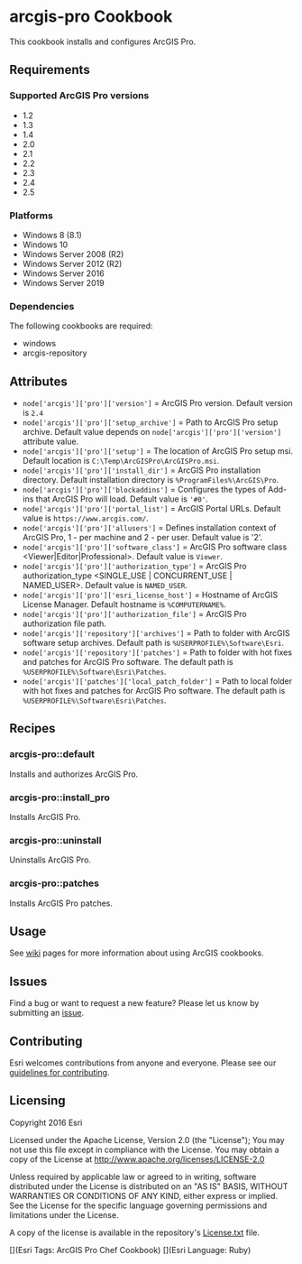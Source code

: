 arcgis-pro Cookbook
===============

This cookbook installs and configures ArcGIS Pro.

Requirements
------------

### Supported ArcGIS Pro versions
* 1.2
* 1.3
* 1.4
* 2.0
* 2.1
* 2.2
* 2.3
* 2.4
* 2.5

### Platforms
* Windows 8 (8.1)
* Windows 10
* Windows Server 2008 (R2)
* Windows Server 2012 (R2)
* Windows Server 2016
* Windows Server 2019

### Dependencies
The following cookbooks are required:
* windows
* arcgis-repository

Attributes
----------

* `node['arcgis']['pro']['version']` = ArcGIS Pro version. Default version is `2.4`
* `node['arcgis']['pro']['setup_archive']` = Path to ArcGIS Pro setup archive. Default value depends on `node['arcgis']['pro']['version']` attribute value.
* `node['arcgis']['pro']['setup']` = The location of ArcGIS Pro setup msi. Default location is `C:\Temp\ArcGISPro\ArcGISPro.msi`.
* `node['arcgis']['pro']['install_dir']` = ArcGIS Pro installation directory. Default installation directory is `%ProgramFiles%\ArcGIS\Pro`.
* `node['arcgis']['pro']['blockaddins']` = Configures the types of Add-ins that ArcGIS Pro will load. Default value is `'#0'`.
* `node['arcgis']['pro']['portal_list']` = ArcGIS Portal URLs. Default value is `https://www.arcgis.com/`.
* `node['arcgis']['pro']['allusers']` = Defines installation context of ArcGIS Pro, 1 - per machine and 2 - per user. Default value is '2'.
* `node['arcgis']['pro']['software_class']` = ArcGIS Pro software class <Viewer|Editor|Professional>. Default value is `Viewer`.
* `node['arcgis']['pro']['authorization_type']` = ArcGIS Pro authorization_type <SINGLE_USE | CONCURRENT_USE | NAMED_USER>. Default value is `NAMED_USER`.
* `node['arcgis']['pro']['esri_license_host']` = Hostname of ArcGIS License Manager. Default hostname is `%COMPUTERNAME%`.
* `node['arcgis']['pro']['authorization_file']` = ArcGIS Pro authorization file path.
* `node['arcgis']['repository']['archives']` = Path to folder with ArcGIS software setup archives. Default path is `%USERPROFILE%\Software\Esri`.
* `node['arcgis']['repository']['patches']` = Path to folder with hot fixes and patches for ArcGIS Pro software. The default path is `%USERPROFILE%\Software\Esri\Patches`.
* `node['arcgis']['patches']['local_patch_folder']` = Path to local folder with hot fixes and patches for ArcGIS Pro software. The default path is `%USERPROFILE%\Software\Esri\Patches`.

Recipes
-------

### arcgis-pro::default
Installs and authorizes ArcGIS Pro.

### arcgis-pro::install_pro
Installs ArcGIS Pro.

### arcgis-pro::uninstall
Uninstalls ArcGIS Pro.

### arcgis-pro::patches
Installs ArcGIS Pro patches.

Usage
-----

See [wiki](https://github.com/Esri/arcgis-cookbook/wiki) pages for more information about using ArcGIS cookbooks.

## Issues

Find a bug or want to request a new feature?  Please let us know by submitting an [issue](https://github.com/Esri/arcgis-cookbook/issues).

## Contributing

Esri welcomes contributions from anyone and everyone. Please see our [guidelines for contributing](https://github.com/esri/contributing).

Licensing
---------

Copyright 2016 Esri

Licensed under the Apache License, Version 2.0 (the "License");
You may not use this file except in compliance with the License.
You may obtain a copy of the License at
   http://www.apache.org/licenses/LICENSE-2.0

Unless required by applicable law or agreed to in writing, software
distributed under the License is distributed on an "AS IS" BASIS,
WITHOUT WARRANTIES OR CONDITIONS OF ANY KIND, either express or implied.
See the License for the specific language governing permissions and
limitations under the License.

A copy of the license is available in the repository's [License.txt](https://github.com/Esri/arcgis-cookbook/blob/master/License.txt?raw=true) file.

[](Esri Tags: ArcGIS Pro Chef Cookbook)
[](Esri Language: Ruby)
